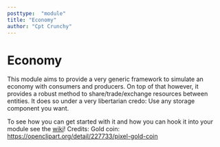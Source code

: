 ```yaml
---
posttype:  "module"  
title: "Economy"
author: "Cpt Crunchy"
---
```

# Economy

This module aims to provide a very generic framework to simulate an economy with consumers and producers. On top of that however, it provides a robust method to share/trade/exchange resources between entities. It does so under a very libertarian credo: Use any storage component you want.

To see how you can get started with it and how you can hook it into your module see the [wiki](https://github.com/Terasology/Economy/wiki)! 
Credits:
Gold coin: https://openclipart.org/detail/227733/pixel-gold-coin
